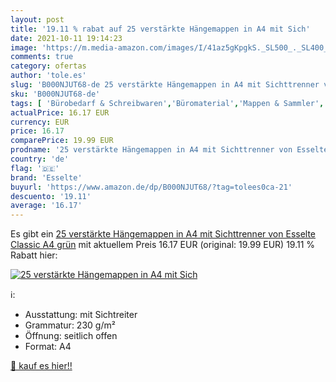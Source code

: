 ```yaml
---
layout: post
title: '19.11 % rabat auf 25 verstärkte Hängemappen in A4 mit Sich'
date: 2021-10-11 19:14:23
image: 'https://m.media-amazon.com/images/I/41az5gKpgkS._SL500_._SL400_.jpg'
comments: true
category: ofertas
author: 'tole.es'
slug: 'B000NJUT68-de 25 verstärkte Hängemappen in A4 mit Sichttrenner von...'
sku: 'B000NJUT68-de'
tags: [ 'Bürobedarf & Schreibwaren','Büromaterial','Mappen & Sammler','Mappen, Ordner & Zubehör','Registermappen','esselte', ]
actualPrice: 16.17 EUR
currency: EUR
price: 16.17
comparePrice: 19.99 EUR
prodname: '25 verstärkte Hängemappen in A4 mit Sichttrenner von Esselte Classic A4 grün'
country: 'de'
flag: '🇩🇪'
brand: 'Esselte'
buyurl: 'https://www.amazon.de/dp/B000NJUT68/?tag=tolees0ca-21'
descuento: '19.11'
average: '16.17'
---
```


Es gibt ein [25 verstärkte Hängemappen in A4 mit Sichttrenner von Esselte Classic A4 grün](https://www.amazon.de/dp/B000NJUT68/?tag=tolees0ca-21) mit aktuellem Preis 16.17 EUR (original: 19.99 EUR) 19.11 % Rabatt hier:

[![25 verstärkte Hängemappen in A4 mit Sich](https://m.media-amazon.com/images/I/41az5gKpgkS._SL500_._SL400_.jpg)](https://www.amazon.de/dp/B000NJUT68/?tag=tolees0ca-21)

ℹ️:

- Ausstattung: mit Sichtreiter
- Grammatur: 230 g/m²
- Öffnung: seitlich offen
- Format: A4

[🛒 kauf es hier!!](https://www.amazon.de/dp/B000NJUT68/?tag=tolees0ca-21)

